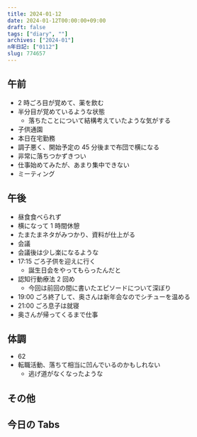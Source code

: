 ```yaml
---
title: 2024-01-12
date: 2024-01-12T00:00:00+09:00
draft: false
tags: ["diary", ""]
archives: ["2024-01"]
n年日記: ["0112"]
slug: 774657
---
```


## 午前

- 2 時ごろ目が覚めて、薬を飲む
- 半分目が覚めているような状態
  - 落ちたことについて結構考えていたような気がする
- 子供通園
- 本日在宅勤務
- 調子悪く、開始予定の 45 分後まで布団で横になる
- 非常に落ちつかずきつい
- 仕事始めてみたが、あまり集中できない
- ミーティング

## 午後

- 昼食食べられず
- 横になって 1 時間休憩
- たまたまネタがみつかり、資料が仕上がる
- 会議
- 会議後は少し楽になるような
- 17:15 ごろ子供を迎えに行く
  - 誕生日会をやってもらったんだと
- 認知行動療法 2 回め
  - 今回は前回の間に書いたエピソードについて深ぼり
- 19:00 ごろ終了して、奥さんは新年会なのでシチューを温める
- 21:00 ごろ息子は就寝
- 奥さんが帰ってくるまで仕事

## 体調

- 62
- 転職活動、落ちて相当に凹んでいるのかもしれない
  - 逃げ道がなくなったような

## その他

## 今日の Tabs
